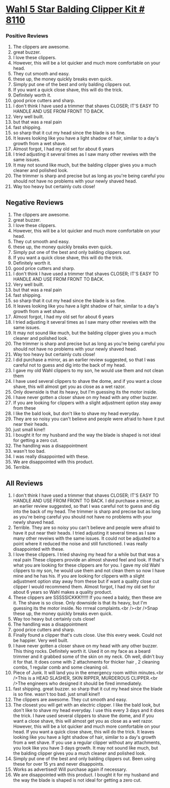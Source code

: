 # [Wahl 5 Star Balding Clipper Kit # 8110](https://products.checkmycream.com/products/Wahl-5-Star-Balding-Clipper-Kit-8110.html)

### Positive Reviews

<ol>
      <li>The clippers are awesome.</li>
      <li>great buzzer.</li>
      <li>I love these clippers.</li>
      <li>However, this will be a lot quicker and much more comfortable on your head.  </li>
      <li>They cut smooth and easy.</li>
      <li>these up, the money quickly breaks even quick.</li>
      <li>Simply put one of the best and only balding clippers out.</li>
      <li>If you want a quick close shave, this will do the trick.  </li>
      <li>Definitely worth it.</li>
      <li>good price cutters and sharp.</li>
      <li>I don&#x27;t think I have used a trimmer that shaves CLOSER; IT&#x27;S EASY TO HANDLE AND USE FROM FRONT TO BACK.</li>
      <li>Very well built.</li>
      <li>but that was a real pain</li>
      <li>fast shipping.</li>
      <li>so sharp that it cut my head since the blade is so fine.</li>
      <li>It leaves looking like you have a light shadow of hair, similar to a day&#x27;s growth from a wet shave.  </li>
      <li>Almost forgot, I had my old set for about 6 years</li>
      <li>I tried adjusting it several times as I saw many other reveiws with the same issues.</li>
      <li>It may not sound like much, but the balding clipper gives you a much cleaner and polished look.</li>
      <li>The trimmer is sharp and precise but as long as you&#x27;re being careful you should not have no problems with your newly shaved head.</li>
      <li>Way too heavy but certainly cuts close!</li>
</ol>


<h2>Negative Reviews</h2>
<ol>
<li> The clippers are awesome.</li>
<li> great buzzer.</li>
<li> I love these clippers.</li>
<li> However, this will be a lot quicker and much more comfortable on your head.  </li>
<li> They cut smooth and easy.</li>
<li> these up, the money quickly breaks even quick.</li>
<li> Simply put one of the best and only balding clippers out.</li>
<li> If you want a quick close shave, this will do the trick.  </li>
<li> Definitely worth it.</li>
<li> good price cutters and sharp.</li>
<li> I don&#x27;t think I have used a trimmer that shaves CLOSER; IT&#x27;S EASY TO HANDLE AND USE FROM FRONT TO BACK.</li>
<li> Very well built.</li>
<li> but that was a real pain</li>
<li> fast shipping.</li>
<li> so sharp that it cut my head since the blade is so fine.</li>
<li> It leaves looking like you have a light shadow of hair, similar to a day&#x27;s growth from a wet shave.  </li>
<li> Almost forgot, I had my old set for about 6 years</li>
<li> I tried adjusting it several times as I saw many other reveiws with the same issues.</li>
<li> It may not sound like much, but the balding clipper gives you a much cleaner and polished look.</li>
<li> The trimmer is sharp and precise but as long as you&#x27;re being careful you should not have no problems with your newly shaved head.</li>
<li> Way too heavy but certainly cuts close!</li>
<li> I did purchase a mirror, as an earlier review suggested, so that I was careful not to guess and dig into the back of my head.</li>
<li> I gave my old Wahl clippers to my son, he would use them and not clean them</li>
<li> I have used several clippers to shave the dome, and if you want a close shave, this will almost get you as close as a wet razor.  </li>
<li> Only downside is that its heavy, but I&#x27;m guessing its the motor inside.</li>
<li> I have never gotten a closer shave on my head with any other buzzer.</li>
<li> If you are looking for clippers with a slight adjustment option stay away from these</li>
<li> I like the bald look, but don&#x27;t like to shave my head everyday.  </li>
<li> They are so noisy you can&#x27;t believe and people were afraid to have it put near their heads.</li>
<li> just small kine!!</li>
<li> I bought it for my husband and the way the blade is shaped is not ideal for getting a zero cut.</li>
<li> The handling was a disappointment</li>
<li> wasn&#x27;t too bad.</li>
<li> I was really disappointed with these.</li>
<li> We are disappointed with this product.</li>
<li> Terrible.</li>
</ol>

<h2>All Reviews</h2>

<ol>
    <li> I don&#x27;t think I have used a trimmer that shaves CLOSER; IT&#x27;S EASY TO HANDLE AND USE FROM FRONT TO BACK. I did purchase a mirror, as an earlier review suggested, so that I was careful not to guess and dig into the back of my head. The trimmer is sharp and precise but as long as you&#x27;re being careful you should not have no problems with your newly shaved head.</li>
    <li> Terrible. They are so noisy you can&#x27;t believe and people were afraid to have it put near their heads. I tried adjusting it several times as I saw many other reveiws with the same issues. It could not be adjusted to a point where it reduced the noise and still functioned. I was really disappointed with these.</li>
    <li> I love these clippers. I tried shaving my head for a while but that was a real pain These clippers provide an almost shaved feel and look. If that&#x27;s what you are looking for these clippers are for you. I gave my old Wahl clippers to my son, he would use them and not clean them so now I have mine and he has his. If you are looking for clippers with a slight adjustment option stay away from these but if want a quality close cut clipper I would recommend them. Almost forgot, I had my old set for about 6 years so Wahl makes a quality product.</li>
    <li> These clippers are SSSSSICKKK!!!!!! If you need a baldy, then these are it. The shave is so close. Only downside is that its heavy, but I&#x27;m guessing its the motor inside. No rrrreal complaints.&lt;br /&gt;&lt;br /&gt;Snap these up, the money quickly breaks even quick.</li>
    <li> Way too heavy but certainly cuts close!</li>
    <li> The handling was a disappointment</li>
    <li> good price cutters and sharp.</li>
    <li> Finally found a clipper that&#x27;s cuts close. Use this every week. Could not be happier. Very well built.</li>
    <li> I have never gotten a closer shave on my head with any other buzzer. This thing rocks. Definitely worth it. Used it on my face as a beard trimmer and it grabbed some of the skin on my neck. Oh well, didn&#x27;t buy it for that. It does come with 2 attachments for thicker hair , 2 cleaning combs, 1 regular comb and some cleaning oil.</li>
    <li> Piece of Junk. It will land you in the emergency room within minutes.&lt;br /&gt;This is a HEAD SLASHER, SKIN RIPPER, MURDEROUS CLIPPER.&lt;br /&gt;The engineers who designed it should be fired immediately.</li>
    <li> fast shipping. great buzzer. so sharp that it cut my head since the blade is so fine. wasn&#x27;t too bad. just small kine!!</li>
    <li> The clippers are awesome. They cut smooth and easy.</li>
    <li> The closest you will get with an electric clipper.  I like the bald look, but don&#x27;t like to shave my head everyday.  I use this every 3 days and it does the trick.  I have used several clippers to shave the dome, and if you want a close shave, this will almost get you as close as a wet razor.  However, this will be a lot quicker and much more comfortable on your head.  If you want a quick close shave, this will do the trick.  It leaves looking like you have a light shadow of hair, similar to a day&#x27;s growth from a wet shave.  If you use a regular clipper without any attachments, you look like you have 3 days growth.  It may not sound like much, but the balding clipper gives you a much cleaner and polished look.</li>
    <li> Simply put one of the best and only balding clippers out. Been using these for over 15 yrs and never disappoints.</li>
    <li> Works as advertised!  Will purchase again if necessary.</li>
    <li> We are disappointed with this product. I bought it for my husband and the way the blade is shaped is not ideal for getting a zero cut.</li>
</ol>





